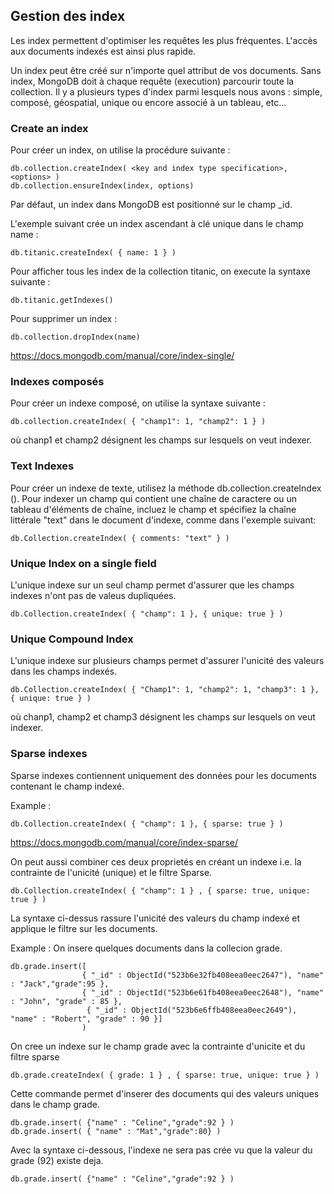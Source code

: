 ## Gestion des index ##

Les index permettent d'optimiser les requêtes les plus fréquentes. L'accès aux documents indexés est ainsi plus rapide.

Un index peut être créé sur n'importe quel attribut de vos documents. Sans index, MongoDB doit à chaque requête (execution) parcourir toute la collection. Il y a plusieurs types d'index parmi lesquels nous avons : simple, composé, géospatial, unique ou encore associé à un tableau, etc...

### Create an index ### 

Pour créer un index, on utilise la procédure suivante :

```
db.collection.createIndex( <key and index type specification>, <options> )
db.collection.ensureIndex(index, options)
```
Par défaut, un index dans MongoDB est positionné sur le champ _id.

L'exemple suivant crée un index ascendant à clé unique dans le champ name :

```
db.titanic.createIndex( { name: 1 } )
```
Pour afficher tous les index de la collection titanic, on execute la syntaxe suivante : 

```
db.titanic.getIndexes()
```

Pour supprimer un index :

```
db.collection.dropIndex(name)
```

https://docs.mongodb.com/manual/core/index-single/

### Indexes composés ###

Pour créer un indexe composé, on utilise la syntaxe suivante :
```
db.collection.createIndex( { "champ1": 1, "champ2": 1 } )
```
où chanp1 et champ2 désignent les champs sur lesquels on veut indexer.

### Text Indexes ###

Pour créer un indexe de texte, utilisez la méthode db.collection.createIndex (). Pour indexer un champ qui contient une chaîne de caractere ou un tableau d'éléments de chaîne, incluez le champ et spécifiez la chaîne littérale "text" dans le document d'indexe, comme dans l'exemple suivant:

```
db.Collection.createIndex( { comments: "text" } )
```

### Unique Index on a single field ###

L'unique indexe sur un seul champ permet d'assurer que les champs indexes n'ont pas de valeus dupliquées.

```
db.Collection.createIndex( { "champ": 1 }, { unique: true } )
```
### Unique Compound Index ###

L'unique indexe sur plusieurs champs permet d'assurer l'unicité des valeurs dans les champs indexés.

```
db.Collection.createIndex( { "Champ1": 1, "champ2": 1, "champ3": 1 }, { unique: true } )
```
où chanp1, champ2 et champ3 désignent les champs sur lesquels on veut indexer.

### Sparse indexes ###

Sparse indexes contiennent uniquement des données pour les documents contenant le champ indexé.

Example : 
```
db.Collection.createIndex( { "champ": 1 }, { sparse: true } )
```
https://docs.mongodb.com/manual/core/index-sparse/


On peut aussi combiner ces deux proprietés en créant un indexe i.e. la contrainte de l'unicité (unique) et le filtre Sparse. 

```
db.Collection.createIndex( { "champ": 1 } , { sparse: true, unique: true } )
```

La syntaxe ci-dessus rassure l'unicité des valeurs du champ indexé et applique le filtre sur les documents.

Example : On insere quelques documents dans la collecion grade.
```
db.grade.insert([
                { "_id" : ObjectId("523b6e32fb408eea0eec2647"), "name" : "Jack","grade":95 },
                { "_id" : ObjectId("523b6e61fb408eea0eec2648"), "name" : "John", "grade" : 85 },
                 { "_id" : ObjectId("523b6e6ffb408eea0eec2649"), "name" : "Robert", "grade" : 90 }]
                )
```
On cree un indexe sur le champ grade avec la contrainte d'unicite et du filtre sparse
```
db.grade.createIndex( { grade: 1 } , { sparse: true, unique: true } )
```
Cette commande permet d'inserer des documents qui des valeurs uniques dans le champ grade.

```
db.grade.insert( {"name" : "Celine","grade":92 } )
db.grade.insert( { "name" : "Mat","grade":80} )
```
Avec la syntaxe ci-dessous, l'indexe ne sera pas crée vu que la valeur du grade (92) existe deja. 
```
db.grade.insert( {"name" : "Celine","grade":92 } )
```


